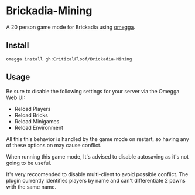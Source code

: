 <!--

When uploading your plugin to github/gitlab
start your repo name with "omegga-"

example: https://github.com/Critical-Floof/omegga-Brickadia-Mining

Your plugin will be installed via omegga install gh:Critical Floof/Brickadia-Mining

-->

# Brickadia-Mining

A 20 person game mode for Brickadia using [omegga](https://github.com/brickadia-community/omegga).

## Install

`omegga install gh:CriticalFloof/Brickadia-Mining`

## Usage

Be sure to disable the following settings for your server via the Omegga Web UI:

- Reload Players
- Reload Bricks
- Reload Minigames
- Reload Environment

All this this behavior is handled by the game mode on restart, so having any of these options on may cause conflict.

When running this game mode, It's advised to disable autosaving as it's not going to be useful.

It's very reccomended to disable multi-client to avoid possible conflict. 
The plugin currently identifies players by name and can't differentiate 2 pawns with the same name.

